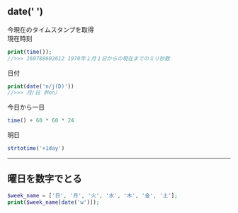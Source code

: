 ## date(' ')
今現在のタイムスタンプを取得  
現在時刻
```php
print(time());
//>>> 160788602612 1970年１月１日からの現在までのミリ秒数
```
日付
```php
print(date('n/j(D)'))
//>>> 月/日（Mon）
```
今日から一日
```php
time() + 60 * 60 * 24 
```
明日
```php
strtotime('+1day')
```
***
## 曜日を数字でとる
```php
$week_name = ['日', '月', '火', '水', '木', '金', '土'];
print($week_name[date('w')]);
```
